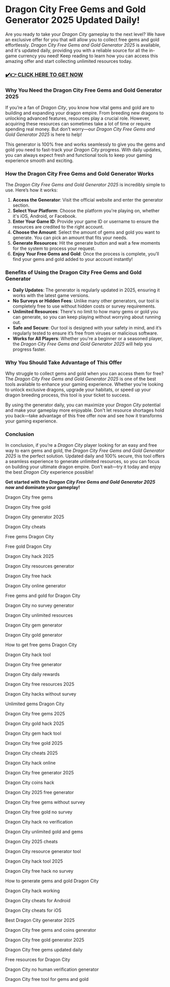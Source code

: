 # Dragon City Free Gems and Gold Generator 2025 Updated Daily!

Are you ready to take your *Dragon City* gameplay to the next level? We have an exclusive offer for you that will allow you to collect free gems and gold effortlessly. *Dragon City Free Gems and Gold Generator 2025* is available, and it's updated daily, providing you with a reliable source for all the in-game currency you need! Keep reading to learn how you can access this amazing offer and start collecting unlimited resources today.

### [✔️👉 CLICK HERE TO GET NOW](https://freerewards.xyz/dragon/city/)

### Why You Need the Dragon City Free Gems and Gold Generator 2025

If you’re a fan of *Dragon City*, you know how vital gems and gold are to building and expanding your dragon empire. From breeding new dragons to unlocking advanced features, resources play a crucial role. However, acquiring these resources can sometimes take a lot of time or require spending real money. But don’t worry—our *Dragon City Free Gems and Gold Generator 2025* is here to help!

This generator is 100% free and works seamlessly to give you the gems and gold you need to fast-track your *Dragon City* progress. With daily updates, you can always expect fresh and functional tools to keep your gaming experience smooth and exciting.

### How the Dragon City Free Gems and Gold Generator Works

The *Dragon City Free Gems and Gold Generator 2025* is incredibly simple to use. Here’s how it works:

1. **Access the Generator**: Visit the official website and enter the generator section.
2. **Select Your Platform**: Choose the platform you're playing on, whether it's iOS, Android, or Facebook.
3. **Enter Your Game ID**: Provide your game ID or username to ensure the resources are credited to the right account.
4. **Choose the Amount**: Select the amount of gems and gold you want to generate. You can pick an amount that fits your needs.
5. **Generate Resources**: Hit the generate button and wait a few moments for the system to process your request.
6. **Enjoy Your Free Gems and Gold**: Once the process is complete, you’ll find your gems and gold added to your account instantly!

### Benefits of Using the Dragon City Free Gems and Gold Generator

- **Daily Updates**: The generator is regularly updated in 2025, ensuring it works with the latest game versions.
- **No Surveys or Hidden Fees**: Unlike many other generators, our tool is completely free to use without hidden costs or survey requirements.
- **Unlimited Resources**: There's no limit to how many gems or gold you can generate, so you can keep playing without worrying about running out.
- **Safe and Secure**: Our tool is designed with your safety in mind, and it’s regularly tested to ensure it’s free from viruses or malicious software.
- **Works for All Players**: Whether you're a beginner or a seasoned player, the *Dragon City Free Gems and Gold Generator 2025* will help you progress faster.

### Why You Should Take Advantage of This Offer

Why struggle to collect gems and gold when you can access them for free? The *Dragon City Free Gems and Gold Generator 2025* is one of the best tools available to enhance your gaming experience. Whether you're looking to unlock exclusive dragons, upgrade your habitats, or speed up your dragon breeding process, this tool is your ticket to success.

By using the generator daily, you can maximize your *Dragon City* potential and make your gameplay more enjoyable. Don't let resource shortages hold you back—take advantage of this free offer now and see how it transforms your gaming experience.

### Conclusion

In conclusion, if you’re a *Dragon City* player looking for an easy and free way to earn gems and gold, the *Dragon City Free Gems and Gold Generator 2025* is the perfect solution. Updated daily and 100% secure, this tool offers a seamless experience to generate unlimited resources, so you can focus on building your ultimate dragon empire. Don’t wait—try it today and enjoy the best *Dragon City* experience possible!

**Get started with the *Dragon City Free Gems and Gold Generator 2025* now and dominate your gameplay!**

Dragon City free gems

Dragon City free gold

Dragon City generator 2025

Dragon City cheats

Free gems Dragon City

Free gold Dragon City

Dragon City hack 2025

Dragon City resources generator

Dragon City free hack

Dragon City online generator

Free gems and gold for Dragon City

Dragon City no survey generator

Dragon City unlimited resources

Dragon City gem generator

Dragon City gold generator

How to get free gems Dragon City

Dragon City hack tool

Dragon City free generator

Dragon City daily rewards

Dragon City free resources 2025

Dragon City hacks without survey

Unlimited gems Dragon City

Dragon City free gems 2025

Dragon City gold hack 2025

Dragon City gem hack tool

Dragon City free gold 2025

Dragon City cheats 2025

Dragon City hack online

Dragon City free generator 2025

Dragon City coins hack

Dragon City 2025 free generator

Dragon City free gems without survey

Dragon City free gold no survey

Dragon City hack no verification

Dragon City unlimited gold and gems

Dragon City 2025 cheats

Dragon City resource generator tool

Dragon City hack tool 2025

Dragon City free hack no survey

How to generate gems and gold Dragon City

Dragon City hack working

Dragon City cheats for Android

Dragon City cheats for iOS

Best Dragon City generator 2025

Dragon City free gems and coins generator

Dragon City free gold generator 2025

Dragon City free gems updated daily

Free resources for Dragon City

Dragon City no human verification generator

Dragon City free tool for gems and gold
